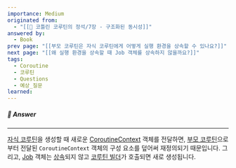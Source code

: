 ```yaml
---
importance: Medium
originated from:
  - "[[📘 코틀린 코루틴의 정석/7장 - 구조화된 동시성]]"
answered by:
  - Book
prev page: "[[부모 코루틴은 자식 코루틴에게 어떻게 실행 환경을 상속할 수 있나요?]]"
next page: "[[왜 실행 환경을 상속할 때 Job 객체를 상속하지 않을까요?]]"
tags:
  - Coroutine
  - 코루틴
  - Questions
  - 예상_질문
learned:
---
```

##### 💬 Answer
---
[자식 코루틴](자식%20코루틴.md)을 생성할 때 새로운 [CoroutineContext](CoroutineContext.md) 객체를 전달하면, [부모 코루틴](부모%20코루틴.md)으로부터 전달된 `CoroutineContext` 객체의 구성 요소를 덮어써 재정의되기 때문입니다. 
그리고, [Job](Job.md) 객체는 [상속](실행%20환경%20상속.md)되지 않고 [코루틴 빌더](코루틴%20빌더.md)가 호출되면 새로 생성됩니다.
